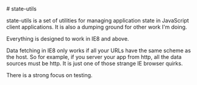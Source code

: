 # state-utils

state-utils is a set of utilities for managing application state in JavaScript
client applications. It is also a dumping ground for other work I'm doing.

Everything is designed to work in IE8 and above.

Data fetching in IE8 only works if all your URLs have the same scheme as the
host. So for example, if you server your app from http, all the data sources
must be http. It is just one of those strange IE browser quirks.

There is a strong focus on testing.
